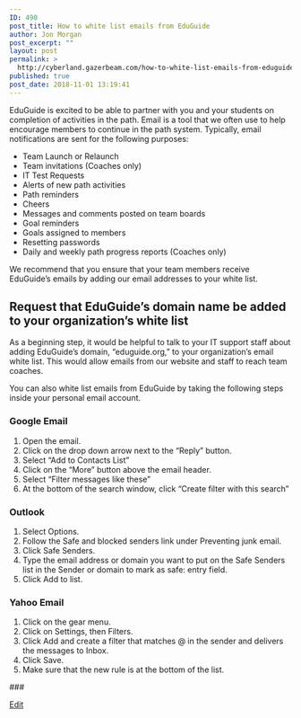 ```yaml
---
ID: 490
post_title: How to white list emails from EduGuide
author: Jon Morgan
post_excerpt: ""
layout: post
permalink: >
  http://cyberland.gazerbeam.com/how-to-white-list-emails-from-eduguide
published: true
post_date: 2018-11-01 13:19:41
---
```

<p>EduGuide is excited to be able to partner with you and your students on completion of activities in the path. Email is a tool that we often use to help encourage members to continue in the path system. Typically, email notifications are sent for the following purposes:</p>
<p></p>
<ul>
<li>Team Launch or Relaunch</li>
<li>Team invitations (Coaches only)</li>
<li>IT Test Requests</li>
<li>Alerts of new path activities</li>
<li>Path reminders</li>
<li>Cheers</li>
<li>Messages and comments posted on team boards</li>
<li>Goal reminders</li>
<li>Goals assigned to members</li>
<li>Resetting passwords</li>
<li>Daily and weekly path progress reports (Coaches only)</li>
</ul>
<p></p>
<p>We recommend that you ensure that your team members receive EduGuide’s emails by adding our email addresses to your white list.</p>
<p></p>
<h2>Request that EduGuide’s domain name be added to your organization’s white list</h2>
<p></p>
<p>As a beginning step, it would be helpful to talk to your IT support staff about adding EduGuide’s domain, “eduguide.org,” to your organization’s email white list. This would allow emails from our website and staff to reach team coaches.</p>
<p></p>
<p>You can also white list emails from EduGuide by taking the following steps inside your personal email account.</p>
<p></p>
<h3>Google Email</h3>
<p></p>
<ol>
<li>Open the email.</li>
<li>Click on the drop down arrow next to the “Reply” button.</li>
<li>Select “Add to Contacts List”</li>
<li>Click on the “More” button above the email header.</li>
<li>Select “Filter messages like these”</li>
<li>At the bottom of the search window, click “Create filter with this search”</li>
</ol>
<p></p>
<h3>Outlook</h3>
<p></p>
<ol>
<li>Select Options.</li>
<li>Follow the Safe and blocked senders link under Preventing junk email.</li>
<li>Click Safe Senders.</li>
<li>Type the email address or domain you want to put on the Safe Senders list in the Sender or domain to mark as safe: entry field.</li>
<li>Click Add to list.</li>
</ol>
<h3>Yahoo Email</h3>
<p></p>
<ol>
<li>Click on the gear menu.</li>
<li>Click on Settings, then Filters.</li>
<li>Click Add and create a filter that matches @ in the sender and delivers the messages to Inbox.</li>
<li>Click Save.</li>
<li>Make sure that the new rule is at the bottom of the list.</li>
</ol>
<p></p>
<p></p>
<p>###</p>
<p><a href="https://docs.google.com/document/d/1qXFa6KALp27f30uHougBPrxWEIwQqC3CyQNs9ooSQmU/edit?usp=sharing">Edit</a></p>
<p></p>
<p></p>